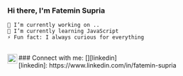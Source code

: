### Hi there, I'm Fatemin Supria

    🔭 I’m currently working on ..
    🌱 I’m currently learning JavaScript
    ⚡ Fun fact: I always curious for everything

<br />
   ### Connect with me:
   [<img align="left" alt="fateminsupria | LinkedIn" width="22px" src="https://cdn.jsdelivr.net/npm/simple-icon@v3/icons/linkedin.svg" />][linkedin]

 <br />
 [linkedin]: https://www.linkedin.com/in/fatemin-supria

